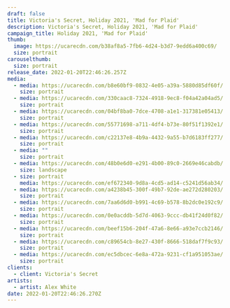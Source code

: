 ```yaml
---
draft: false
title: Victoria's Secret, Holiday 2021, 'Mad for Plaid'
description: Victoria's Secret, Holiday 2021, 'Mad for Plaid'
campaign_title: Holiday 2021, 'Mad for Plaid'
thumb:
  image: https://ucarecdn.com/b38af8a5-7fb6-4d24-b3d7-9edd6a400c69/
  size: portrait
carouselthumb:
  size: portrait
release_date: 2022-01-20T22:46:26.257Z
media:
  - media: https://ucarecdn.com/b8e60bf9-0832-4e05-a39a-5880d85df60f/
    size: portrait
  - media: https://ucarecdn.com/330caac8-7324-4918-9ec8-f04a42a04ad5/
    size: portrait
  - media: https://ucarecdn.com/04bf8ba0-7dce-4708-a1e1-317381e05413/
    size: portrait
  - media: https://ucarecdn.com/55771698-a711-4df4-b73e-80f51f1392e1/
    size: portrait
  - media: https://ucarecdn.com/c22137e8-4b9a-4432-9a55-b7d6183ff277/
    size: portrait
  - media: ""
    size: portrait
  - media: https://ucarecdn.com/48b0e6d0-e291-4b00-89c0-2669e46cabdb/
    size: landscape
  - size: portrait
    media: https://ucarecdn.com/ef672340-9d8a-4cd5-ad14-c5241d56ab34/
  - media: https://ucarecdn.com/a4238b45-300f-49b7-92de-ae272d280203/
    size: portrait
  - media: https://ucarecdn.com/7aa6d6d0-b991-4c69-b578-8b2dc0e192c9/
    size: portrait
  - media: https://ucarecdn.com/0e0acddb-5d7d-4063-9ccc-db41f24d0f82/
    size: portrait
  - media: https://ucarecdn.com/beef15b6-204f-47a6-8e66-a93e7ccb2146/
    size: portrait
  - media: https://ucarecdn.com/c89654cb-8e27-430f-8666-518daf7f9c93/
    size: portrait
  - media: https://ucarecdn.com/ec5dbcec-6e8a-472a-9231-cf1a951053ae/
    size: portrait
clients:
  - client: Victoria's Secret
artists:
  - artist: Alex White
date: 2022-01-20T22:46:26.270Z
---
```

